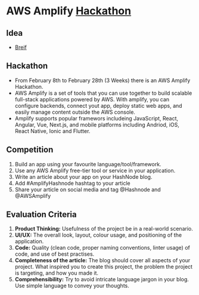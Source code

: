 # AWS Amplify [Hackathon](https://townhall.hashnode.com/announcing-aws-amplify-hackathon-on-hashnode)

## Idea

- [Breif](https://github.com/woodRock/silver-rotary-phone/blob/main/idea.md)

## Hackathon

- From February 8th to February 28th (3 Weeks) there is an AWS Amplify Hackathon.
- AWS Amplify is a set of tools that you can use together to build scalable full-stack applications powered by AWS. With amplify, you can configure backends, connect yout app, deploy static web apps, and easily manage content outside the AWS console.
- Amplify supports popular framewors includeing JavaScript, React, Angular, Vue, Next.js, and mobile platforms including Andriod, iOS, React Native, Ionic and Flutter.

## Competition

1. Build an app using your favourite language/tool/framework.
2. Use any AWS Amplify free-tier tool or service in your application.
3. Write an article about your app on your HashNode blog.
4. Add #AmplifyHashnode hashtag to your article
5. Share your article on social media and tag @Hashnode and @AWSAmplify

## Evaluation Criteria

1. **Product Thinking:** Usefulness of the project be in a real-world scenario.
2. **UI/UX:** The overall look, layout, colour usage, and positioning of the application.
3. **Code:** Quality (clean code, proper naming conventions, linter usage) of code, and use of best practises.
4. **Completeness of the article:** The blog should cover all aspects of your project. What inspired you to create this project, the problem the project is targeting, and how you made it.
5. **Comprehensibility:** Try to avoid intricate language jargon in your blog. Use simple language to convey your thoughts.
